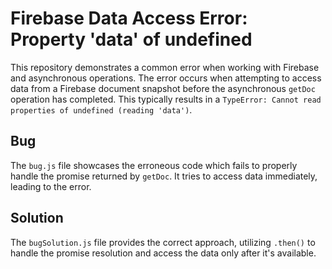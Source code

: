 # Firebase Data Access Error: Property 'data' of undefined

This repository demonstrates a common error when working with Firebase and asynchronous operations. The error occurs when attempting to access data from a Firebase document snapshot before the asynchronous `getDoc` operation has completed.  This typically results in a `TypeError: Cannot read properties of undefined (reading 'data')`.

## Bug
The `bug.js` file showcases the erroneous code which fails to properly handle the promise returned by `getDoc`.  It tries to access data immediately, leading to the error.

## Solution
The `bugSolution.js` file provides the correct approach, utilizing `.then()` to handle the promise resolution and access the data only after it's available.